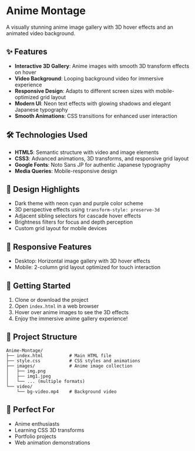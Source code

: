 # Anime Montage

A visually stunning anime image gallery with 3D hover effects and an animated video background.

## ✨ Features

- **Interactive 3D Gallery**: Anime images with smooth 3D transform effects on hover
- **Video Background**: Looping background video for immersive experience
- **Responsive Design**: Adapts to different screen sizes with mobile-optimized grid layout
- **Modern UI**: Neon text effects with glowing shadows and elegant Japanese typography
- **Smooth Animations**: CSS transitions for enhanced user interaction

## 🛠️ Technologies Used

- **HTML5**: Semantic structure with video and image elements
- **CSS3**: Advanced animations, 3D transforms, and responsive grid layout
- **Google Fonts**: Noto Sans JP for authentic Japanese typography
- **Media Queries**: Mobile-responsive design

## 🎨 Design Highlights

- Dark theme with neon cyan and purple color scheme
- 3D perspective effects using `transform-style: preserve-3d`
- Adjacent sibling selectors for cascade hover effects
- Brightness filters for focus and depth perception
- Custom grid layout for mobile devices

## 📱 Responsive Features

- Desktop: Horizontal image gallery with 3D hover effects
- Mobile: 2-column grid layout optimized for touch interaction

## 🚀 Getting Started

1. Clone or download the project
2. Open `index.html` in a web browser
3. Hover over anime images to see the 3D effects
4. Enjoy the immersive anime gallery experience!

## 📁 Project Structure

```
Anime-Montage/
├── index.html          # Main HTML file
├── style.css           # CSS styles and animations
├── images/             # Anime image collection
│   ├── img.png
│   ├── img1.jpeg
│   └── ... (multiple formats)
└── video/
    └── bg-video.mp4    # Background video
```

## 🎯 Perfect For

- Anime enthusiasts
- Learning CSS 3D transforms
- Portfolio projects
- Web animation demonstrations
